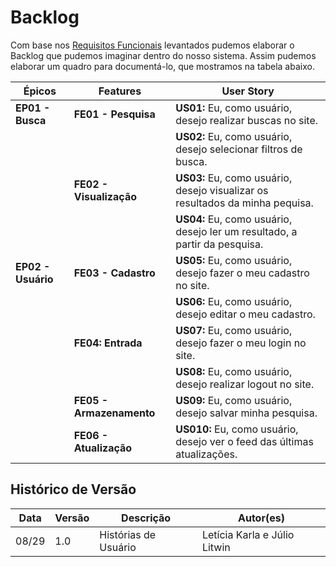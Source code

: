 # Backlog

Com base nos [Requisitos Funcionais](docs/lean_inception/functional_requirements.md) levantados pudemos elaborar o Backlog que pudemos imaginar dentro do nosso sistema. Assim pudemos elaborar um quadro para documentá-lo, que mostramos na tabela abaixo.


| Épicos | Features | User Story |
| -------- | -------- | ----- |
| **EP01 - Busca** | **FE01 - Pesquisa** | **US01:** Eu, como usuário, desejo realizar buscas no site. |
|  |  | **US02:** Eu, como usuário, desejo selecionar filtros de busca. | 
|  | **FE02 - Visualização** | **US03:** Eu, como usuário, desejo visualizar os resultados da minha pequisa. |
|  |  | **US04:** Eu, como usuário, desejo ler um resultado, a partir da pesquisa. |
| **EP02 - Usuário** | **FE03 - Cadastro** | **US05:** Eu, como usuário, desejo fazer o meu cadastro no site. |
| | | **US06:** Eu, como usuário, desejo editar o meu cadastro. |
| | **FE04: Entrada** | **US07:** Eu, como usuário, desejo fazer o meu login no site. |
| | | **US08:** Eu, como usuário, desejo realizar logout no site. |
| | **FE05 - Armazenamento** | **US09:** Eu, como usuário, desejo salvar minha pesquisa. |
| | **FE06 - Atualização**  |**US010:** Eu, como usuário, desejo ver o feed das últimas atualizações. |

## Histórico de Versão

| Data  | Versão | Descrição | Autor(es) |
|-------|--------|-----------|-----------|
|08/29|1.0|Histórias de Usuário|Letícia Karla e Júlio Litwin|

